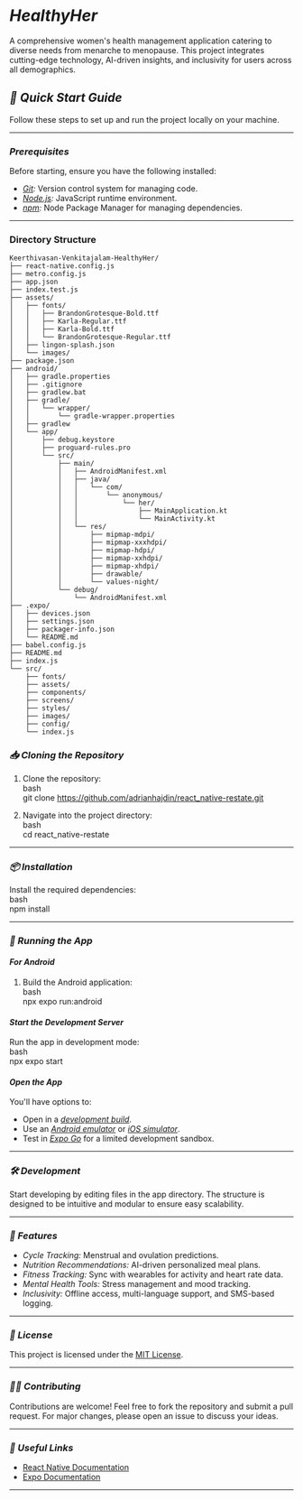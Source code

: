 # *HealthyHer*  

A comprehensive women's health management application catering to diverse needs from menarche to menopause. This project integrates cutting-edge technology, AI-driven insights, and inclusivity for users across all demographics.  

## *🚀 Quick Start Guide*  

Follow these steps to set up and run the project locally on your machine.  

---

### *Prerequisites*  
Before starting, ensure you have the following installed:  
- *[Git](https://git-scm.com/):* Version control system for managing code.  
- *[Node.js](https://nodejs.org/en):* JavaScript runtime environment.  
- *[npm](https://www.npmjs.com/):* Node Package Manager for managing dependencies.  

---

### **Directory Structure**

```
Keerthivasan-Venkitajalam-HealthyHer/
├── react-native.config.js
├── metro.config.js
├── app.json
├── index.test.js
├── assets/
│   ├── fonts/
│   │   ├── BrandonGrotesque-Bold.ttf
│   │   ├── Karla-Regular.ttf
│   │   ├── Karla-Bold.ttf
│   │   └── BrandonGrotesque-Regular.ttf
│   ├── lingon-splash.json
│   └── images/
├── package.json
├── android/
│   ├── gradle.properties
│   ├── .gitignore
│   ├── gradlew.bat
│   ├── gradle/
│   │   └── wrapper/
│   │       └── gradle-wrapper.properties
│   ├── gradlew
│   └── app/
│       ├── debug.keystore
│       ├── proguard-rules.pro
│       └── src/
│           ├── main/
│           │   ├── AndroidManifest.xml
│           │   ├── java/
│           │   │   └── com/
│           │   │       └── anonymous/
│           │   │           └── her/
│           │   │               ├── MainApplication.kt
│           │   │               └── MainActivity.kt
│           │   └── res/
│           │       ├── mipmap-mdpi/
│           │       ├── mipmap-xxxhdpi/
│           │       ├── mipmap-hdpi/
│           │       ├── mipmap-xxhdpi/
│           │       ├── mipmap-xhdpi/
│           │       ├── drawable/
│           │       └── values-night/
│           └── debug/
│               └── AndroidManifest.xml
├── .expo/
│   ├── devices.json
│   ├── settings.json
│   ├── packager-info.json
│   └── README.md
├── babel.config.js
├── README.md
├── index.js
└── src/
    ├── fonts/
    ├── assets/
    ├── components/
    ├── screens/
    ├── styles/
    ├── images/
    ├── config/
    └── index.js
```

### *📥 Cloning the Repository*  
1. Clone the repository:  
   bash  
   git clone https://github.com/adrianhajdin/react_native-restate.git  
     
2. Navigate into the project directory:  
   bash  
   cd react_native-restate  
     

---

### *📦 Installation*  
Install the required dependencies:  
bash  
npm install  
  

---

### *📱 Running the App*  

#### *For Android*  
1. Build the Android application:  
   bash  
   npx expo run:android  
     

#### *Start the Development Server*  
Run the app in development mode:  
bash  
npx expo start  
  

#### *Open the App*  
You'll have options to:  
- Open in a *[development build](https://docs.expo.dev/develop/development-builds/introduction/)*.  
- Use an *[Android emulator](https://docs.expo.dev/workflow/android-studio-emulator/)* or *[iOS simulator](https://docs.expo.dev/workflow/ios-simulator/)*.  
- Test in *[Expo Go](https://expo.dev/go)* for a limited development sandbox.  

---

### *🛠 Development*  
Start developing by editing files in the app directory. The structure is designed to be intuitive and modular to ensure easy scalability.  

---

### *🌟 Features*  
- *Cycle Tracking:* Menstrual and ovulation predictions.  
- *Nutrition Recommendations:* AI-driven personalized meal plans.  
- *Fitness Tracking:* Sync with wearables for activity and heart rate data.  
- *Mental Health Tools:* Stress management and mood tracking.  
- *Inclusivity:* Offline access, multi-language support, and SMS-based logging.  

---

### *📄 License*  
This project is licensed under the [MIT License](LICENSE).  

---

### *🧑‍💻 Contributing*  
Contributions are welcome! Feel free to fork the repository and submit a pull request. For major changes, please open an issue to discuss your ideas.  

---

### *🔗 Useful Links*  
- [React Native Documentation](https://reactnative.dev/)  
- [Expo Documentation](https://docs.expo.dev/)  

---

